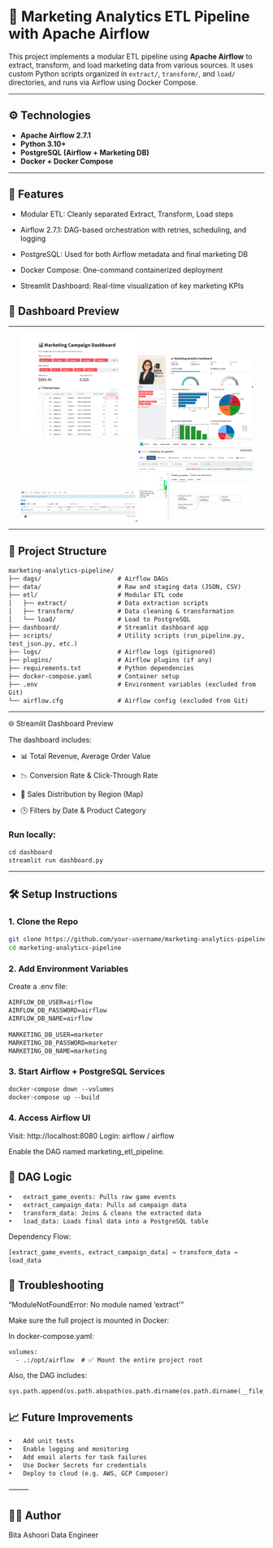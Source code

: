 # 🧠 Marketing Analytics ETL Pipeline with Apache Airflow

This project implements a modular ETL pipeline using **Apache Airflow** to extract, transform, and load marketing data from various sources. It uses custom Python scripts organized in `extract/`, `transform/`, and `load/` directories, and runs via Airflow using Docker Compose.

---

## ⚙️ Technologies

- **Apache Airflow 2.7.1**
- **Python 3.10+**
- **PostgreSQL (Airflow + Marketing DB)**
- **Docker + Docker Compose**


---

## 🚀 Features

- Modular ETL: Cleanly separated Extract, Transform, Load steps

- Airflow 2.7.1: DAG-based orchestration with retries, scheduling, and logging

- PostgreSQL: Used for both Airflow metadata and final marketing DB

- Docker Compose: One-command containerized deployment

- Streamlit Dashboard: Real-time visualization of key marketing KPIs


## 📸 Dashboard Preview

---

<div align="center">
  <img src="https://raw.githubusercontent.com/bashoori/repo/master/marketing-analytics-pipeline/streamlit.png" alt="Streamlit Dashboard 1" width="45%"/>
  <img src="https://raw.githubusercontent.com/bashoori/repo/master/marketing-analytics-pipeline/streamlit2.png" alt="Streamlit Dashboard 2" width="45%"/>
  <br/>
  <a href="https://github.com/bashoori/repo/blob/master/marketing-analytics-pipeline/airflow.png" target="_blank">
    <img src="https://raw.githubusercontent.com/bashoori/repo/master/marketing-analytics-pipeline/airflow.png" alt="Airflow DAG" width="45%"/>
  </a>
  <a href="https://github.com/bashoori/repo/blob/master/marketing-analytics-pipeline/airflow2.png" target="_blank">
    <img src="https://raw.githubusercontent.com/bashoori/repo/master/marketing-analytics-pipeline/airflow2.png" alt="Airflow DAG Status" width="45%"/>
  </a>
</div>

---

## 📂 Project Structure
```
marketing-analytics-pipeline/
├── dags/                     # Airflow DAGs
├── data/                     # Raw and staging data (JSON, CSV)
├── etl/                      # Modular ETL code
│   ├── extract/              # Data extraction scripts
│   ├── transform/            # Data cleaning & transformation
│   └── load/                 # Load to PostgreSQL
├── dashboard/                # Streamlit dashboard app
├── scripts/                  # Utility scripts (run_pipeline.py, test_json.py, etc.)
├── logs/                     # Airflow logs (gitignored)
├── plugins/                  # Airflow plugins (if any)
├── requirements.txt          # Python dependencies
├── docker-compose.yaml       # Container setup
├── .env                      # Environment variables (excluded from Git)
└── airflow.cfg               # Airflow config (excluded from Git)
```

---

🌐 Streamlit Dashboard Preview

The dashboard includes:

- 📊 Total Revenue, Average Order Value

- 📉 Conversion Rate & Click-Through Rate

- 📍 Sales Distribution by Region (Map)

- 🕒 Filters by Date & Product Category


###  Run locally:
```
cd dashboard
streamlit run dashboard.py
```

---

## 🛠️ Setup Instructions

### 1. Clone the Repo

```bash
git clone https://github.com/your-username/marketing-analytics-pipeline.git
cd marketing-analytics-pipeline
```

### 2. Add Environment Variables

Create a .env file:
```
AIRFLOW_DB_USER=airflow
AIRFLOW_DB_PASSWORD=airflow
AIRFLOW_DB_NAME=airflow

MARKETING_DB_USER=marketer
MARKETING_DB_PASSWORD=marketer
MARKETING_DB_NAME=marketing
```
### 3. Start Airflow + PostgreSQL Services
```
docker-compose down --volumes
docker-compose up --build 
```
### 4. Access Airflow UI

Visit: http://localhost:8080
Login: airflow / airflow

Enable the DAG named marketing_etl_pipeline.

## 🧪 DAG Logic
	•	extract_game_events: Pulls raw game events
	•	extract_campaign_data: Pulls ad campaign data
	•	transform_data: Joins & cleans the extracted data
	•	load_data: Loads final data into a PostgreSQL table

Dependency Flow:
```
[extract_game_events, extract_campaign_data] → transform_data → load_data
```

## 🧼 Troubleshooting

“ModuleNotFoundError: No module named ‘extract’”

Make sure the full project is mounted in Docker:

In docker-compose.yaml:
```
volumes:
  - .:/opt/airflow  # ✅ Mount the entire project root
```

Also, the DAG includes:
```
sys.path.append(os.path.abspath(os.path.dirname(os.path.dirname(__file__))))
```

## 📈 Future Improvements
	•	Add unit tests
	•	Enable logging and monitoring
	•	Add email alerts for task failures
	•	Use Docker Secrets for credentials
	•	Deploy to cloud (e.g. AWS, GCP Composer)

⸻

## 👩‍💻 Author

Bita Ashoori
Data Engineer 